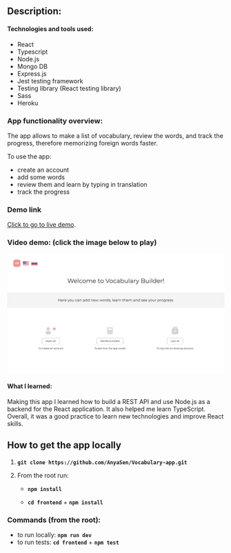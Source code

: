 ## Description:

#### Technologies and tools used:

- React
- Typescript
- Node.js
- Mongo DB
- Express.js
- Jest testing framework
- Testing library (React testing library)
- Sass
- Heroku

### App functionality overview:

The app allows to make a list of vocabulary, review the words, and track the progress, therefore memorizing foreign words faster.

To use the app:

- create an account
- add some words
- review them and learn by typing in translation
- track the progress

### Demo link

[Click to go to live demo](https://appvocabularybuilder.herokuapp.com/).

### Video demo: (click the image below to play)

<a href="https://youtu.be/wkZnL-1QmGQ" target='_blank'>
    <img src="./video_demo.png" alt="Demo Video"/>
</a>

#### What I learned:

Making this app I learned how to build a REST API and use Node.js as a backend for the React application.
It also helped me learn TypeScript. Overall, it was a good practice to learn new technologies and improve React skills.

## How to get the app locally

1. **`git clone https://github.com/AnyaSen/Vocabulary-app.git`**

2. From the root run:

   - **`npm install`**

   - **`cd frontend`** + **`npm install`**

### Commands (from the root):

- to run locally: **`npm run dev`**
- to run tests: **`cd frontend`** + **`npm test`**
